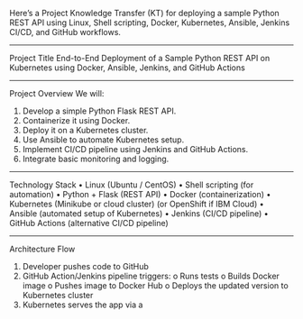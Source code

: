Here’s a Project Knowledge Transfer (KT) for deploying a sample Python REST API using Linux, Shell scripting, Docker, Kubernetes, Ansible, Jenkins CI/CD, and GitHub workflows.
________________________________________
Project Title
End-to-End Deployment of a Sample Python REST API on Kubernetes using Docker, Ansible, Jenkins, and GitHub Actions
________________________________________
Project Overview
We will:
1.	Develop a simple Python Flask REST API.
2.	Containerize it using Docker.
3.	Deploy it on a Kubernetes cluster.
4.	Use Ansible to automate Kubernetes setup.
5.	Implement CI/CD pipeline using Jenkins and GitHub Actions.
6.	Integrate basic monitoring and logging.
________________________________________
Technology Stack
•	Linux (Ubuntu / CentOS)
•	Shell scripting (for automation)
•	Python + Flask (REST API)
•	Docker (containerization)
•	Kubernetes (Minikube or cloud cluster) (or OpenShift if IBM Cloud)
•	Ansible (automated setup of Kubernetes)
•	Jenkins (CI/CD pipeline)
•	GitHub Actions (alternative CI/CD pipeline)
________________________________________
Architecture Flow
1.	Developer pushes code to GitHub
2.	GitHub Action/Jenkins pipeline triggers:
o	Runs tests
o	Builds Docker image
o	Pushes image to Docker Hub
o	Deploys the updated version to Kubernetes cluster
3.	Kubernetes serves the app via a 
